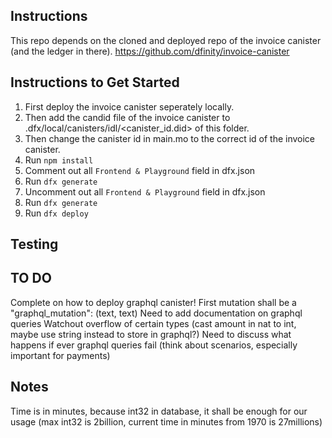 ## Instructions

This repo depends on the cloned and deployed repo of the invoice canister (and the ledger in there).
https://github.com/dfinity/invoice-canister

## Instructions to Get Started

1. First deploy the invoice canister seperately locally.
2. Then add the candid file of the invoice canister to .dfx/local/canisters/idl/<canister_id.did> of this folder.
3. Then change the canister id in main.mo to the correct id of the invoice canister.
4. Run `npm install`
5. Comment out all `Frontend & Playground` field in dfx.json
6. Run `dfx generate`
7. Uncomment out all `Frontend & Playground` field in dfx.json
8. Run `dfx generate`
9. Run `dfx deploy`

## Testing

## TO DO

Complete on how to deploy graphql canister!
First mutation shall be a "graphql_mutation": (text, text)
Need to add documentation on graphql queries
Watchout overflow of certain types (cast amount in nat to int, maybe use string instead to store in graphql?)
Need to discuss what happens if ever graphql queries fail (think about scenarios, especially important for payments)

## Notes

Time is in minutes, because int32 in database, it shall be enough for our usage (max int32 is 2billion, current time in minutes from 1970 is 27millions)